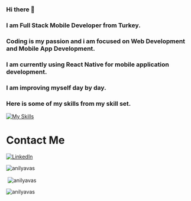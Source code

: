 ### Hi there 👋

### I am Full Stack Mobile Developer from Turkey.

### Coding is my passion and i am focused on Web Development and Mobile App Development.

### I am currently using React Native for mobile application development. 

### I am improving myself day by day.

### Here is some of my skills from my skill set.

[![My Skills](https://skillicons.dev/icons?i=js,html,css,bootstrap,nodejs,firebase,git,java,react,mongodb,redux,graphql,ts,apollo,swift)](https://skillicons.dev)

# Contact Me
[![LinkedIn](https://img.shields.io/badge/linkedin-%230077B5.svg?style=for-the-badge&logo=linkedin&logoColor=white)](https://linkedin.com/in/anıl-yavaş) 

<div>
<p><img align="center" src="https://github-readme-stats.vercel.app/api/top-langs?username=anilyavas&show_icons=true&locale=en&layout=compact&theme=gruvbox" alt="anilyavas" /></p>

<p>&nbsp;<img align="center" src="https://github-readme-stats.vercel.app/api?username=anilyavas&show_icons=true&locale=en&theme=gruvbox" alt="anilyavas" /></p>

<p><img align="center" src="https://github-readme-streak-stats.herokuapp.com/?user=anilyavas&theme=gruvbox" alt="anilyavas" /></p>
</div>

